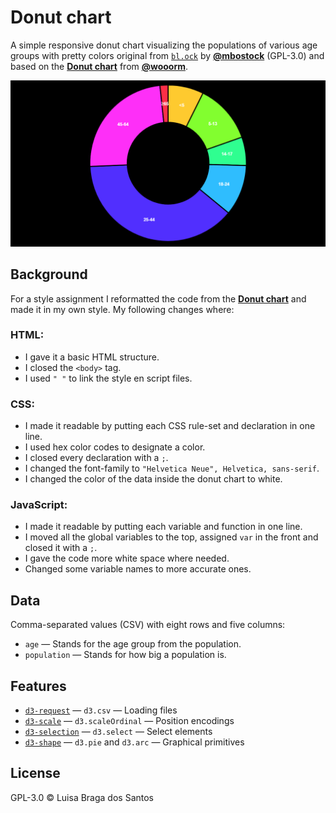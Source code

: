 # Donut chart

A simple responsive donut chart visualizing the populations of various age
groups with pretty colors original from [`bl.ock`][block]
by [**@mbostock**][block-author] (GPL-3.0) and based on the [**Donut chart**](https://github.com/cmda-tt/course-17-18/tree/master/site/class-2/style) from [**@wooorm**](https://github.com/wooorm).

![Alt text](preview.png)

## Background

For a style assignment I reformatted the code from the [**Donut chart**](https://github.com/cmda-tt/course-17-18/tree/master/site/class-2/style) and made it in my own style.
My following changes where:
### HTML:
* I gave it a basic HTML structure.
* I closed the `<body>` tag.
* I used `" "` to link the style en script files.

### CSS:
* I made it readable by putting each CSS rule-set and declaration in one line.
* I used hex color codes to designate a color.
* I closed every declaration with a `;`.
* I changed the font-family to `"Helvetica Neue", Helvetica, sans-serif`.
* I changed the color of the data inside the donut chart to white.

### JavaScript:
* I made it readable by putting each variable and function in one line.
* I moved all the global variables to the top, assigned `var` in the front and closed it with a `;`.
* I gave the code more white space where needed.
* Changed some variable names to more accurate ones.

## Data

Comma-separated values (CSV) with eight rows and five columns:
* `age` — Stands for the age group from the population.
* `population` — Stands for how big a population is.

## Features

*   [`d3-request`](https://github.com/d3/d3-request#api-reference)
    — `d3.csv`
    — Loading files
*   [`d3-scale`](https://github.com/d3/d3-scale#api-reference)
    — `d3.scaleOrdinal`
    — Position encodings
*   [`d3-selection`](https://github.com/d3/d3-selection#api-reference)
    — `d3.select`
    — Select elements
*   [`d3-shape`](https://github.com/d3/d3-shape#api-reference)
    — `d3.pie` and `d3.arc`
    — Graphical primitives

## License

GPL-3.0 © Luisa Braga dos Santos

[block]: https://bl.ocks.org/mbostock/3887193

[block-author]: https://github.com/mbostock
